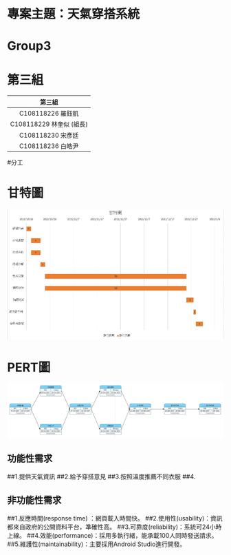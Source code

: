 # 專案主題：天氣穿搭系統
# Group3
# 第三組

| 第三組|
|:--------------:|
|C108118226 羅鈺凱|
|C108118229 林奎似 (組長)|
|C108118230 宋彥廷|
|C108118236 白皓尹|

#分工


# 甘特圖
![fin1](fin1.jpeg "甘特圖")
# PERT圖
![fin2](fin2.jpeg "PERT圖")

## 功能性需求
##1.提供天氣資訊
##2.給予穿搭意見
##3.按照溫度推薦不同衣服
##4.

## 非功能性需求
##1.反應時間(response time) ：網頁載入時間快。
##2.使用性(usability)：資訊都來自政府的公開資料平台，準確性高。
##3.可靠度(reliability)：系統可24小時上線。
##4.效能(performance)：採用多執行緒，能承載100人同時發送請求。
##5.維護性(maintainability)：主要採用Android Studio進行開發。
